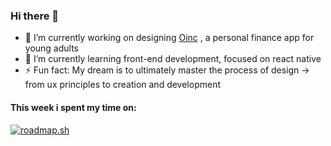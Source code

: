### Hi there 👋

- 🔭 I’m currently working on designing <a href=https://useoinc.com.br>Oinc</a>
, a personal finance app for young adults
- 🌱 I’m currently learning front-end development, focused on react native
- ⚡ Fun fact: My dream is to ultimately master the process of design -> from ux principles to creation and development

#### This week i spent my time on:

<a href="https://roadmap.sh"><img src="https://api.roadmap.sh/v1-badge/tall/652ef262f43a58c923e2028e?variant=dark&roadmaps=frontend%2Cjavascript%2Creact%2Creact-native" alt="roadmap.sh"/></a>

<!--
**henluciani/henluciani** is a ✨ _special_ ✨ repository because its `README.md` (this file) appears on your GitHub profile.

Here are some ideas to get you started:

- 🔭 I’m currently working on ...
- 🌱 I’m currently learning ...
- 👯 I’m looking to collaborate on ...
- 🤔 I’m looking for help with ...
- 💬 Ask me about ...
- 📫 How to reach me: ...
- 😄 Pronouns: ...
- ⚡ Fun fact: ...
-->

